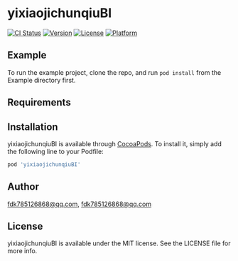 # yixiaojichunqiuBI

[![CI Status](http://img.shields.io/travis/fdk785126868@qq.com/yixiaojichunqiuBI.svg?style=flat)](https://travis-ci.org/fdk785126868@qq.com/yixiaojichunqiuBI)
[![Version](https://img.shields.io/cocoapods/v/yixiaojichunqiuBI.svg?style=flat)](http://cocoapods.org/pods/yixiaojichunqiuBI)
[![License](https://img.shields.io/cocoapods/l/yixiaojichunqiuBI.svg?style=flat)](http://cocoapods.org/pods/yixiaojichunqiuBI)
[![Platform](https://img.shields.io/cocoapods/p/yixiaojichunqiuBI.svg?style=flat)](http://cocoapods.org/pods/yixiaojichunqiuBI)

## Example

To run the example project, clone the repo, and run `pod install` from the Example directory first.

## Requirements

## Installation

yixiaojichunqiuBI is available through [CocoaPods](http://cocoapods.org). To install
it, simply add the following line to your Podfile:

```ruby
pod 'yixiaojichunqiuBI'
```

## Author

fdk785126868@qq.com, fdk785126868@qq.com

## License

yixiaojichunqiuBI is available under the MIT license. See the LICENSE file for more info.

